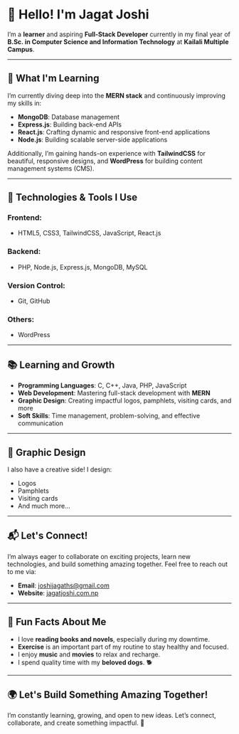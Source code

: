 # 👋 Hello! I'm Jagat Joshi

I’m a **learner** and aspiring **Full-Stack Developer** currently in my final year of **B.Sc. in Computer Science and Information Technology** at **Kailali Multiple Campus**.

---

## 🌱 What I'm Learning

I’m currently diving deep into the **MERN stack** and continuously improving my skills in:

- **MongoDB**: Database management
- **Express.js**: Building back-end APIs
- **React.js**: Crafting dynamic and responsive front-end applications
- **Node.js**: Building scalable server-side applications

Additionally, I’m gaining hands-on experience with **TailwindCSS** for beautiful, responsive designs, and **WordPress** for building content management systems (CMS).

---

## 🚀 Technologies & Tools I Use

### **Frontend:**
- HTML5, CSS3, TailwindCSS, JavaScript, React.js

### **Backend:**
- PHP, Node.js, Express.js, MongoDB, MySQL

### **Version Control:**
- Git, GitHub

### **Others:**
- WordPress

---

## 📚 Learning and Growth

- **Programming Languages**: C, C++, Java, PHP, JavaScript
- **Web Development**: Mastering full-stack development with **MERN**
- **Graphic Design**: Creating impactful logos, pamphlets, visiting cards, and more
- **Soft Skills**: Time management, problem-solving, and effective communication

---

## 🎨 Graphic Design

I also have a creative side! I design:
- Logos
- Pamphlets
- Visiting cards
- And much more...

---

## 📬 Let's Connect!

I’m always eager to collaborate on exciting projects, learn new technologies, and build something amazing together. Feel free to reach out to me via:

- **Email**: [joshijagaths@gmail.com](mailto:joshijagaths@gmail.com)
- **Website**: [jagatjoshi.com.np](https://jagatjoshi.com.np/)

---

## 🐾 Fun Facts About Me

- I love **reading books and novels**, especially during my downtime.
- **Exercise** is an important part of my routine to stay healthy and focused.
- I enjoy **music** and **movies** to relax and recharge.
- I spend quality time with my **beloved dogs**. 🐕

---

## 🌍 Let's Build Something Amazing Together!

I’m constantly learning, growing, and open to new ideas. Let’s connect, collaborate, and create something impactful. 🚀

